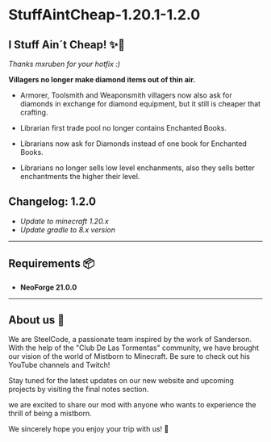 # StuffAintCheap-1.20.1-1.2.0


## **I Stuff Ain´t Cheap! ✨📘**

*Thanks mxruben for your hotfix :)*


**Villagers no longer make diamond items out of thin air.**

- Armorer, Toolsmith and Weaponsmith villagers now also ask for diamonds in exchange for diamond equipment, but it still is cheaper that crafting.

- Librarian first trade pool no longer contains Enchanted Books.

- Librarians now ask for Diamonds instead of one book for Enchanted Books.

- Librarians no longer sells low level enchanments, also they sells better enchantments the higher their level.

## **Changelog: 1.2.0**

- *Update to minecraft 1.20.x*
- *Update gradle to 8.x version*

------
## **Requirements 📦**

- **NeoForge 21.0.0**

------
## **About us 🙋**

We are SteelCode, a passionate team inspired by the work of Sanderson. With the help of the "Club De Las Tormentas" community, we have brought our vision of the world of Mistborn to Minecraft. Be sure to check out his YouTube channels and Twitch!

Stay tuned for the latest updates on our new website and upcoming projects by visiting the final notes section.

we are excited to share our mod with anyone who wants to experience the thrill of being a mistborn.

We sincerely hope you enjoy your trip with us! 🎉

